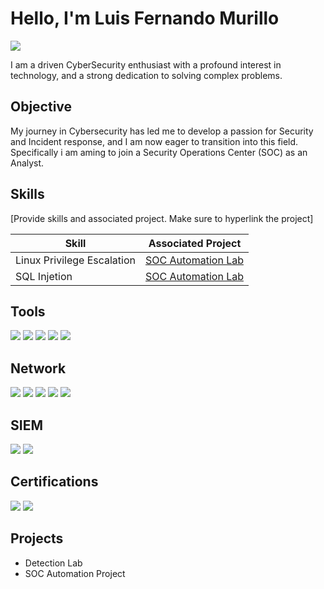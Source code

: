 # Hello, I'm Luis Fernando Murillo 
<a href="https://www.linkedin.com/in/luis-murillo-748474217/"><img src="https://img.shields.io/badge/-LinkedIn-0072b1?&style=for-the-badge&logo=linkedin&logoColor=white" /></a>

I am a driven CyberSecurity enthusiast with a profound interest in technology, and a strong dedication to solving complex problems. 

## Objective 

My journey in Cybersecurity has led me to develop a passion for Security and Incident response, and I am now eager to transition into this field. Specifically i am aming to join a Security Operations Center (SOC) as an Analyst. 

## Skills 
[Provide skills and associated project. Make sure to hyperlink the project] 


| Skill                                         |  Associated Project           |
|----------------------------------------------|-------------------------------|
| Linux Privilege Escalation                   | <a href="https://docs.google.com/document/d/1dmiMziTdOq-AxNQSrHcP6mnPF2VwLkZ_XbT_syw05LU/edit">SOC Automation Lab</a> | 
| SQL Injetion                                 | <a href="https://docs.google.com/document/d/1nVw96CmAkMxOANZJBEb0eriRxHu2sAX3VE4RfFSddMQ/edit">SOC Automation Lab</a> |           

 ## Tools 
 <div> 
   <img src="https://img.shields.io/badge/-Nmap-4682B4?&style=for-the-badge&logo=Nmap&logoColor=white" />
   <img src="https://img.shields.io/badge/-Metasploit-507C90?&style=for-the-badge&logo=Metasploit&logoColor=white" />
   <img src="https://img.shields.io/badge/-Nessus-00A0E0?&style=for-the-badge&logo=Tenable&logoColor=white" />
   <img src="https://img.shields.io/badge/-John%20the%20Ripper-000000?&style=for-the-badge&logo=JohnTheRipper&logoColor=white" />
   <img src="https://img.shields.io/badge/-Splunk-000000?&style=for-the-badge&logo=Splunk&logoColor=white" />
<div> 
 
## Network 
<div> 
 <img src="https://img.shields.io/badge/-Wireshark-1679A7?&style=for-the-badge&logo=Wireshark&logoColor=white" /> 
 <img src="https://img.shields.io/badge/-Suricata-EF3B2D?&style=for-the-badge&logo=Suricata&logoColor=white" />
 <img src="https://img.shields.io/badge/-Burp%20Suite-FF4500?&style=for-the-badge&logo=BurpSuite&logoColor=white" />
 <img src="https://img.shields.io/badge/-Nikto-8A2BE2?&style=for-the-badge&logo=Nikto&logoColor=white" />
 <img src="https://img.shields.io/badge/-Kali%20Linux-557C94?&style=for-the-badge&logo=KaliLinux&logoColor=white" />
</div>

## SIEM 
<div> 
    <img src="https://img.shields.io/badge/-Splunk-000000?&style=for-the-badge&logo=Splunk&logoColor=white" /> 
    <img src="https://img.shields.io/badge/-Rapid7-FF5700?&style=for-the-badge&logo=Rapid7&logoColor=white" />
</div>



## Certifications 
<div>
    <img src="https://img.shields.io/badge/-Security%2B-FF0000?&style=for-the-badge&logo=CompTIA&logoColor=white" /> 
    <img src="https://img.shields.io/badge/-CYSA%2B-FF0000?&style=for-the-badge&logo=CompTIA&logoColor=white" />
</div>

## Projects 
- Detection Lab 
- SOC Automation Project 
